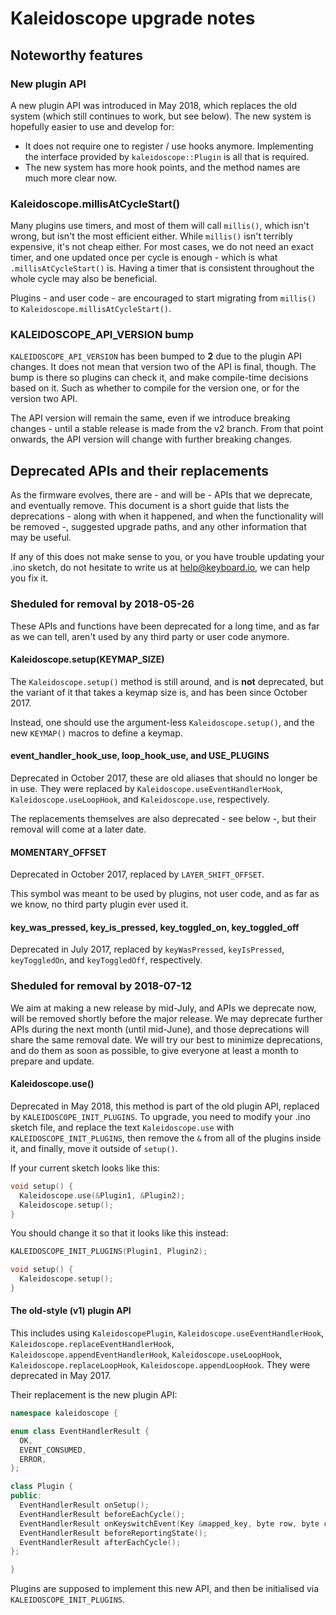 Kaleidoscope upgrade notes
==========================

Noteworthy features
-------------------

### New plugin API

A new plugin API was introduced in May 2018, which replaces the old system
(which still continues to work, but see below). The new system is hopefully
easier to use and develop for:

 - It does not require one to register / use hooks anymore. Implementing the
   interface provided by `kaleidoscope::Plugin` is all that is required.
 - The new system has more hook points, and the method names are much more clear
   now.

### Kaleidoscope.millisAtCycleStart()

Many plugins use timers, and most of them will call `millis()`, which isn't
wrong, but isn't the most efficient either. While `millis()` isn't terribly
expensive, it's not cheap either. For most cases, we do not need an exact timer,
and one updated once per cycle is enough - which is what `.millisAtCycleStart()`
is. Having a timer that is consistent throughout the whole cycle may also be
beneficial.

Plugins - and user code - are encouraged to start migrating from `millis()` to
`Kaleidoscope.millisAtCycleStart()`.

### KALEIDOSCOPE_API_VERSION bump

`KALEIDOSCOPE_API_VERSION` has been bumped to **2** due to the plugin API
changes. It does not mean that version two of the API is final, though. The bump
is there so plugins can check it, and make compile-time decisions based on it.
Such as whether to compile for the version one, or for the version two API.

The API version will remain the same, even if we introduce breaking changes -
until a stable release is made from the v2 branch. From that point onwards, the
API version will change with further breaking changes.

Deprecated APIs and their replacements
--------------------------------------

As the firmware evolves, there are - and will be - APIs that we deprecate, and
eventually remove. This document is a short guide that lists the deprecations -
along with when it happened, and when the functionality will be removed -,
suggested upgrade paths, and any other information that may be useful.

If any of this does not make sense to you, or you have trouble updating your
.ino sketch, do not hesitate to write us at help@keyboard.io, we can help you
fix it.

### Sheduled for removal by 2018-05-26

These APIs and functions have been deprecated for a long time, and as far as we
can tell, aren't used by any third party or user code anymore.

#### Kaleidoscope.setup(KEYMAP_SIZE)

The `Kaleidoscope.setup()` method is still around, and is **not** deprecated,
but the variant of it that takes a keymap size is, and has been since October
2017.

Instead, one should use the argument-less `Kaleidoscope.setup()`, and the new
`KEYMAP()` macros to define a keymap.

#### event_handler_hook_use, loop_hook_use, and USE_PLUGINS

Deprecated in October 2017, these are old aliases that should no longer be in
use. They were replaced by `Kaleidoscope.useEventHandlerHook`,
`Kaleidoscope.useLoopHook`, and `Kaleidoscope.use`, respectively.

The replacements themselves are also deprecated - see below -, but their removal
will come at a later date.

#### MOMENTARY_OFFSET

Deprecated in October 2017, replaced by `LAYER_SHIFT_OFFSET`.

This symbol was meant to be used by plugins, not user code, and as far as we
know, no third party plugin ever used it.

#### key_was_pressed, key_is_pressed, key_toggled_on, key_toggled_off

Deprecated in July 2017, replaced by `keyWasPressed`, `keyIsPressed`,
`keyToggledOn`, and `keyToggledOff`, respectively.

### Sheduled for removal by 2018-07-12

We aim at making a new release by mid-July, and APIs we deprecate now, will be
removed shortly before the major release. We may deprecate further APIs during
the next month (until mid-June), and those deprecations will share the same
removal date. We will try our best to minimize deprecations, and do them as soon
as possible, to give everyone at least a month to prepare and update.

#### Kaleidoscope.use()

Deprecated in May 2018, this method is part of the old plugin API, replaced by
`KALEIDOSCOPE_INIT_PLUGINS`. To upgrade, you need to modify your .ino sketch
file, and replace the text `Kaleidoscope.use` with `KALEIDOSCOPE_INIT_PLUGINS`,
then remove the `&` from all of the plugins inside it, and finally, move it
outside of `setup()`.

If your current sketch looks like this:

```c++
void setup() {
  Kaleidoscope.use(&Plugin1, &Plugin2);
  Kaleidoscope.setup();
}
```

You should change it so that it looks like this instead:

```c++
KALEIDOSCOPE_INIT_PLUGINS(Plugin1, Plugin2);

void setup() {
  Kaleidoscope.setup();
}
```

#### The old-style (v1) plugin API

This includes using `KaleidoscopePlugin`, `Kaleidoscope.useEventHandlerHook`,
`Kaleidoscope.replaceEventHandlerHook`, `Kaleidoscope.appendEventHandlerHook`,
`Kaleidoscope.useLoopHook`, `Kaleidoscope.replaceLoopHook`,
`Kaleidoscope.appendLoopHook`. They were deprecated in May 2017.

Their replacement is the new plugin API:

```c++
namespace kaleidoscope {

enum class EventHandlerResult {
  OK,
  EVENT_CONSUMED,
  ERROR,
};

class Plugin {
public:
  EventHandlerResult onSetup();
  EventHandlerResult beforeEachCycle();
  EventHandlerResult onKeyswitchEvent(Key &mapped_key, byte row, byte col, uint8_t key_state);
  EventHandlerResult beforeReportingState();
  EventHandlerResult afterEachCycle();
};

}
```

Plugins are supposed to implement this new API, and then be initialised via
`KALEIDOSCOPE_INIT_PLUGINS`.
